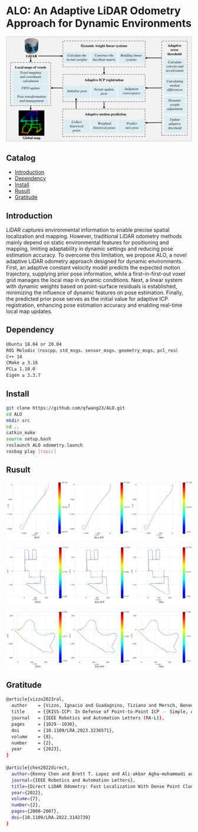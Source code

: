 # ALO: An Adaptive LiDAR Odometry Approach for Dynamic Environments

![](https://github.com/qfwang23/ALO/blob/3097dbb8654d6bd3e535c46e0c620b0a3eef7c20/fig1.png)
## Catalog
- [Introduction](#Introduction)
- [Dependency](#Dependency)
- [Install](#Install)
- [Rusult](#Rusult)
- [Gratitude ](#Gratitude)
 
## Introduction
 
LiDAR captures environmental information to enable precise spatial localization and mapping. However, traditional LiDAR odometry methods mainly depend on static environmental features for positioning and mapping, limiting adaptability in dynamic settings and reducing pose estimation accuracy. To overcome this limitation, we propose ALO, a novel adaptive LiDAR odometry approach designed for dynamic environments. First, an adaptive constant velocity model predicts the expected motion trajectory, supplying prior pose information, while a first-in-first-out voxel grid manages the local map in dynamic conditions. Next, a linear system with dynamic weights based on point-surface residuals is established, minimizing the influence of dynamic features on pose estimation. Finally, the predicted prior pose serves as the initial value for adaptive ICP registration, enhancing pose estimation accuracy and enabling real-time local map updates.

## Dependency
```bash
Ubuntu 18.04 or 20.04
ROS Melodic（roscpp、std_msgs、sensor_msgs、geometry_msgs、pcl_ros）
C++ 14
CMake ≥ 3.16
PCL≥ 1.10.0
Eigen ≥ 3.3.7
```

## Install
 
```bash
git clone https://github.com/qfwang23/ALO.git
cd ALO
mkdir src
cd ..
catkin_make
source setup.bash
roslaunch ALO odometry.launch
rosbag play [topic]
```

## Rusult

![示例图片](https://github.com/qfwang23/ALO/blob/b20e13e008f5c0c39613f8e8ad7b2543110a44c5/fig3.png)

![示例图片](https://github.com/qfwang23/ALO/blob/a821eeba42d03649c9a34c21c116e969c9f4e7f8/fig4.png)

![示例图片](https://github.com/qfwang23/ALO/blob/a821eeba42d03649c9a34c21c116e969c9f4e7f8/fig5.png)

## Gratitude
```bash
@article{vizzo2023ral,
  author    = {Vizzo, Ignacio and Guadagnino, Tiziano and Mersch, Benedikt and Wiesmann, Louis and Behley, Jens and Stachniss, Cyrill},
  title     = {{KISS-ICP: In Defense of Point-to-Point ICP -- Simple, Accurate, and Robust Registration If Done the Right Way}},
  journal   = {IEEE Robotics and Automation Letters (RA-L)},
  pages     = {1029--1036},
  doi       = {10.1109/LRA.2023.3236571},
  volume    = {8},
  number    = {2},
  year      = {2023},
}

@article{chen2022direct,
  author={Kenny Chen and Brett T. Lopez and Ali-akbar Agha-mohammadi and Ankur Mehta},
  journal={IEEE Robotics and Automation Letters}, 
  title={Direct LiDAR Odometry: Fast Localization With Dense Point Clouds}, 
  year={2022},
  volume={7},
  number={2},
  pages={2000-2007},
  doi={10.1109/LRA.2022.3142739}
}
```

